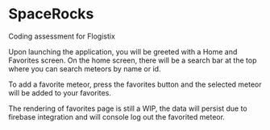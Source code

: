 # SpaceRocks
Coding assessment for Flogistix

Upon launching the application, you will be greeted with a Home and Favorites screen. On the home screen, there will be a search bar at the top where you can search meteors by name or id.

To add a favorite meteor, press the favorites button and the selected meteor will be added to your favorites. 

The rendering of favorites page is still a WIP, the data will persist due to firebase integration and will console log out the favorited meteor.
